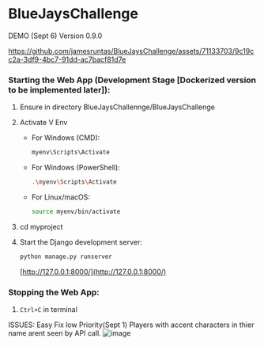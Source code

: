 # BlueJaysChallenge

DEMO (Sept 6) Version 0.9.0

https://github.com/jamesruntas/BlueJaysChallenge/assets/71133703/9c19cc2a-3df9-4bc7-91dd-ac7bacf81d7e


### Starting the Web App (Development Stage [Dockerized version to be implemented later]):

1. Ensure in directory BlueJaysChallennge/BlueJaysChallenge
   
2. Activate V Env
   - For Windows (CMD):
     ```bash
     myenv\Scripts\Activate
     ```
   - For Windows (PowerShell):
     ```bash
     .\myenv\Scripts\Activate
     ```
   - For Linux/macOS:
     ```bash
     source myenv/bin/activate
     ```

3. cd myproject 

4. Start the Django development server:
   ```bash
   python manage.py runserver
   ```

   [http://127.0.0.1:8000/](http://127.0.0.1:8000/)

### Stopping the Web App:

1. `Ctrl+C` in terminal


ISSUES:
Easy Fix low Priority(Sept 1) Players with accent characters in thier name arent seen by API call. ![image](https://github.com/jamesruntas/BlueJaysChallenge/assets/71133703/83011afc-7294-47f2-b659-56ae4f82d544)

